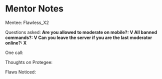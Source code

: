 # **Mentor Notes**





Mentee: Flawless\_X2





Questions asked:
**Are you allowed to moderate on mobile?: V
All banned commands?: V
Can you leave the server if you are the last moderator online?: X**





One call:





Thoughts on Protegee:





Flaws Noticed:

